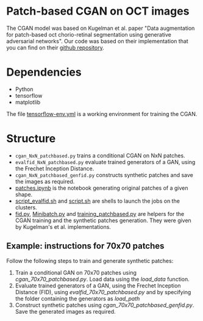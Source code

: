 # Patch-based CGAN on OCT images 
The CGAN model was based on Kugelman et al. paper "Data augmentation for patch-based oct chorio-retinal segmentation using generative adversarial networks". Our code was based on their implementation that you can find on their [github repository](https://github.com/jakugel/oct-patchbased-cgan). 
# Dependencies
* Python 
* tensorflow 
* matplotlib

The file [tensorflow-env.yml](tensorflow-env.yml) is a working environment for training the CGAN. 

# Structure 
- `cgan_NxN_patchbased.py` trains a conditional CGAN on NxN patches.
- `evalfid_NxN_patchbased.py` evaluate trained generators of a GAN, using the Frechet Inception Distance. 
- `cgan_NxN_patchbased_genfid.py` constructs synthetic patches and save the images as required. 
- [patches.ipynb](patches.ipynb) is the notebook generating original patches of a given shape. 
- [script_evalfid.sh](script_evalfid.sh) and [script.sh](script.sh) are shells to launch the jobs on the clusters.
- [fid.py](fid.py), [Minibatch.py](Minibatch.py) and [training_patchbased.py](training_patchbased.py) are helpers for the CGAN training and the synthetic patches generation. They were given by Kugelman's et al. implementations.

## Example: instructions for 70x70 patches
Follow the following steps to train and generate synthetic patches:
1. Train a conditional GAN on 70x70 patches using *cgan_70x70_patchbased.py*. Load data using the *load_data* function.
2. Evaluate trained generators of a GAN, using the Frechet Inception Distance (FID), using *evalfid_70x70_patchbased.py* and by specifying the folder containing the generators as *load_path*
3. Construct synthetic patches using *cgan_70x70_patchbased_genfid.py*. Save the generated images as required.
